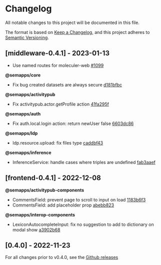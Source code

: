 # Changelog

All notable changes to this project will be documented in this file.

The format is based on [Keep a Changelog](https://keepachangelog.com/en/1.0.0/),
and this project adheres to [Semantic Versioning](https://semver.org/spec/v2.0.0.html).

## [middleware-0.4.1] - 2023-01-13

- Use named routes for moleculer-web [#1099](https://github.com/assemblee-virtuelle/semapps/pull/1099)

**@semapps/core**
- Fix bug created datasets are always secure [d181bfbc](https://github.com/assemblee-virtuelle/semapps/commit/d181bfbc0a6a94c666cc96f4cc1a78e15f111372)

**@semapps/activitypub**
- Fix activitypub.actor.getProfile action [41fa295f](https://github.com/assemblee-virtuelle/semapps/commit/41fa295f9613f9e54b681aacf5f10aabc8a8b6a2)

**@semapps/auth**
- Fix auth.local.login action: return newUser false [6603dc86](https://github.com/assemblee-virtuelle/semapps/commit/6603dc865d70e62c57800d120a8c0de1f2e16a84)

**@semapps/ldp**
- ldp.resource.upload: fix files type [caddbf43](https://github.com/assemblee-virtuelle/semapps/commit/caddbf43a4a93b5d88a9465dc0fd548467d3acfb)

**@semapps/inference**
- InferenceService: handle cases where triples are undefined [fab3aaef](https://github.com/assemblee-virtuelle/semapps/commit/fab3aaef81089f9b132e53f5c2b33485c502154e)

## [frontend-0.4.1] - 2022-12-08

**@semapps/activitypub-components**
- CommentsField: prevent page to scroll to input on load [1183b6f3](https://github.com/assemblee-virtuelle/semapps/commit/1183b6f31ccf5ce4fe68794acadab266395c22af)
- CommentsField: add placeholder prop [abebb823](https://github.com/assemblee-virtuelle/semapps/commit/abebb82396afbfa0a655f8ba42327432370bf731)

**@semapps/interop-components**
- LexiconAutocompleteInput: fix no suggestion to add to dictionary on modal show [a3902b68](https://github.com/assemblee-virtuelle/semapps/commit/a3902b68bf19bd910199a321ec535ad81856fd9e)

## [0.4.0] - 2022-11-23

For all changes prior to v0.4.0, see the [Github releases](https://github.com/assemblee-virtuelle/semapps/releases)
